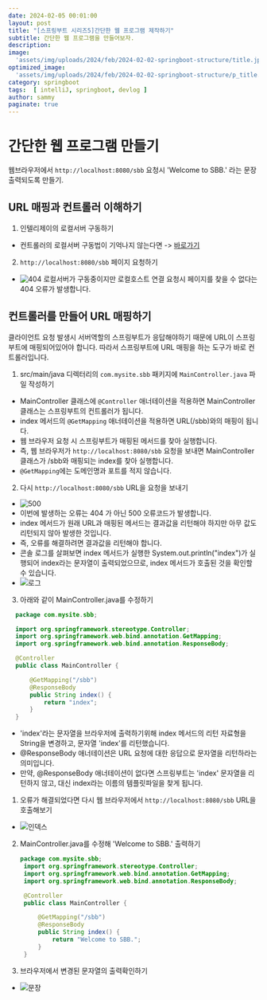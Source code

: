 ```yaml
---
date: 2024-02-05 00:01:00
layout: post
title: "[스프링부트 시리즈5]간단한 웹 프로그램 제작하기"
subtitle: 간단한 웹 프로그램을 만들어보자.
description: 
image: 
  'assets/img/uploads/2024/feb/2024-02-02-springboot-structure/title.jpg'
optimized_image:    
  'assets/img/uploads/2024/feb/2024-02-02-springboot-structure/p_title.jpg'
category: springboot
tags:  [ intelliJ, springboot, devlog ]
author: sammy
paginate: true
---
```


# 간단한 웹 프로그램 만들기

웹브라우저에서 `http://localhost:8080/sbb` 요청시 'Welcome to SBB.' 라는 문장 출력되도록 만들기.
## URL 매핑과 컨트롤러 이해하기

1. 인텔리제이의 로컬서버 구동하기
  * 컨트롤러의 로컬서버 구동법이 기억나지 않는다면 -> [바로가기](https://leesemin89.github.io/blog/SpringBoot/#%EC%BB%A8%ED%8A%B8%EB%A1%A4%EB%9F%AC-%EB%A7%8C%EB%93%A4%EA%B8%B0)
2. `http://localhost:8080/sbb` 페이지 요청하기
  * ![404](../assets/img/uploads/2024/feb/2024-02-05-web/1.whitelabel.png)
  로컬서버가 구동중이지만 로컬호스트 연결 요청시 페이지를 찾을 수 없다는 404 오류가 발생합니다.

## 컨트롤러를 만들어 URL 매핑하기
클라이언트 요청 발생시 서버역할의 스프링부트가 응답해야하기 때문에 URL이 스프링부트에 매핑되어있어야 합니다.
따라서 스프링부트에 URL 매핑을 하는 도구가 바로 컨트롤러입니다.
1. src/main/java 디렉터리의 `com.mysite.sbb` 패키지에 `MainController.java` 파일 작성하기
  * MainController 클래스에 `@Controller` 애너테이션을 적용하면 MainController 클래스는 스프링부트의 컨트롤러가 됩니다.
  * index 메서드의 `@GetMapping` 애너테이션을 적용하면 URL(/sbb)와의 매핑이 됩니다.
  * 웹 브라우저 요청 시 스프링부트가 매핑된 메서드를 찾아 실행합니다.
  * 즉, 웹 브라우저가 `http://localhost:8080/sbb` 요청을 보내면 MainController 클래스가 /sbb와 매핑되는 index를 찾아 실행합니다.
  * `@GetMapping`에는 도메인명과 포트를 적지 않습니다.  
2. 다시 `http://localhost:8080/sbb` URL을 요청을 보내기
  * ![500](..\img\2024\feb\2024-02-05-web\2.whitelabel500.png)
  * 이번에 발생하는 오류는 404 가 아닌 500 오류코드가 발생합니다.
  * index 메서드가 원래 URL과 매핑된 메서드는 결과값을 리턴해야 하지만 아무 값도 리턴되지 않아 발생한 것입니다.
  * 즉, 오류를 해결하려면 결과값을 리턴해야 합니다.
  * 콘솔 로그를 살펴보면 index 메서드가 실행한 System.out.println("index")가 실행되어 index라는 문자열이 출력되었으므로, index 메서드가 호출된 것을 확인할 수 있습니다. 
  * ![로그](..\img\2024\feb\2024-02-05-web\3.indexlog.png) 
3. 아래와 같이 MainController.java를 수정하기  
   
  ```java
    package com.mysite.sbb;

    import org.springframework.stereotype.Controller;
    import org.springframework.web.bind.annotation.GetMapping;
    import org.springframework.web.bind.annotation.ResponseBody;

    @Controller
    public class MainController {

        @GetMapping("/sbb")
        @ResponseBody
        public String index() {
            return "index";
        }
    }
  ```
  * 'index'라는 문자열을 브라우저에 출력하기위해 index 메서드의 리턴 자료형을 String을 변경하고, 문자열 'index'를 리턴했습니다.
  * @ResponseBody 애너테이션은 URL 요청에 대한 응답으로 문자열을 리턴하라는 의미입니다.
  * 만약, @ResponseBody 애너테이션이 없다면 스프링부트는 'index' 문자열을 리턴하지 않고, 대신 index라는 이름의 템플릿파일을 찾게 됩니다.
1. 오류가 해결되었다면 다시 웹 브라우저에서 `http://localhost:8080/sbb` URL을 호출해보기
  * ![인덱스](..\img\2024\feb\2024-02-05-web\4.index.png)
2. MainController.java를 수정해 'Welcome to SBB.' 출력하기
   
   ```java
   package com.mysite.sbb;
    import org.springframework.stereotype.Controller;
    import org.springframework.web.bind.annotation.GetMapping;
    import org.springframework.web.bind.annotation.ResponseBody;

    @Controller
    public class MainController {

        @GetMapping("/sbb")
        @ResponseBody
        public String index() {
            return "Welcome to SBB.";
        }
    }
   ```
3. 브라우저에서 변경된 문자열의 출력확인하기
  * ![문장](..\img\2024\feb\2024-02-05-web\5.returntxt.png)